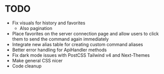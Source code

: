 # TODO

- Fix visuals for history and favorites
    - Also pagination
- Place favorites on the server connection page and allow users to click them to send the command again immediately
- Integrate new alias table for creating custom command aliases
- Better error handling for ApiHandler methods
- Fix dark mode issues with PostCSS Tailwind v4 and Next-Themes
- Make general CSS nicer
- Code cleanup